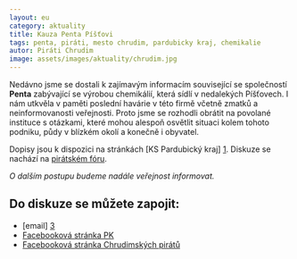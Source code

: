 ```yaml
---
layout: eu
category: aktuality
title: Kauza Penta Píšťovi
tags: penta, piráti, mesto chrudim, pardubicky kraj, chemikalie
autor: Piráti Chrudim
image: assets/images/aktuality/chrudim.jpg
---
```


Nedávno jsme se dostali k zajímavým informacím související se společností **Penta** zabývající se výrobou chemikálií,
která sídlí v nedalekých Píšťovech. I nám utkvěla v paměti poslední havárie v této firmě včetně zmatků a neinformovanosti
veřejnosti. Proto jsme se rozhodli obrátit na povolané instituce s otázkami, které mohou alespoň osvětlit situaci kolem
tohoto podniku, půdy v blízkém okolí a konečně i obyvatel.

Dopisy jsou k dispozici na stránkách [KS Pardubický kraj] [1].
Diskuze se nachází na [pirátském fóru][2].

*O dalším postupu budeme nadále veřejnost informovat.*

Do diskuze se můžete zapojit: 
-----------------------------
* [email] [3]
* [Facebooková stránka PK][4]
* [Facebooková stránka Chrudimských pirátů][4]

[1]: https://www.pirati.cz/regiony/pardubicko/start
[2]: https://forum.pirati.cz/krajske-forum-pardubicky-kraj-f414/kauza-penta-chrudim-t28831.html
[3]: mailto:pardubickykraj@pirati.cz
[4]: https://www.facebook.com/pages/Pir%C3%A1ti-Pardubick%C3%BD-kraj/161396423900274?ref=ts&fref=ts
[5]: https://www.facebook.com/CeskaPiratskaStranaChrudim?fref=ts
